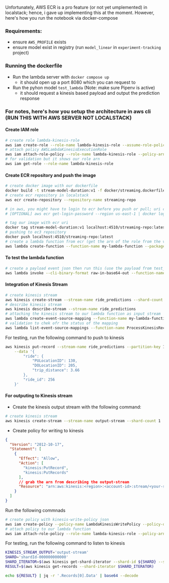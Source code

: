 Unfortunately, AWS ECR is a pro feature (or not yet umplemented) in localstack; hence, i gave up implementing this at the moment.
However, here's how you run the notebook via docker-compose

### Requirements:
- ensure `AWS_PROFILE` exists
- ensure model exist in registry (run `model_linear` in `experiment-tracking` project)

### Running the dockerfile
- Run the lambda server with `docker compose up`
    - it should open up a port 8080 which you can request to
- Run the pyhon model `test_lambda` (Note: make sure Pipenv is active)
    - it should request a kinesis based payload and output the prediction response


### For notes, here's how you setup the architecture in aws cli (RUN THIS WITH AWS SERVER NOT LOCALSTACK)
#### Create IAM role
```bash
# create role lambda-kinesis-role
aws iam create-role --role-name lambda-kinesis-role --assume-role-policy-document file://trust-policy.json
# attach policy AWSLambdaKinesisExecutionRole
aws iam attach-role-policy --role-name lambda-kinesis-role --policy-arn arn:aws:iam::aws:policy/service-role/AWSLambdaKinesisExecutionRole
# for validation but it shows our role arn
aws iam get-role --role-name lambda-kinesis-role
```

#### Create ECR repository and push the image
```bash
# create docker image with our dockerfile
docker build -t stream-model-duration:v1 -f docker/streaming.dockerfile .
# create ecr repository in localstack
aws ecr create-repository --repository-name streaming-repo

# in aws, you might have to login to ecr before you push or pull; uri can be found from `aws ecr describe-repositories --region <region>` command
# [OPTIONAL] aws ecr get-login-password --region us-east-1 | docker login --username <username> --password-stdin <ecr registry url>

# tag our image with ecr uri
docker tag stream-model-duration:v1 localhost:4510/streaming-repo:latest    # uri = endpoint/repo:tag
# pushing to ec3 repository
docker push localhost:4510/streaming-repo:latest
# create a lambda function from ecr (get the arn of the role from the validation command above)
aws lambda create-function --function-name my-lambda-function --package-type Image --code ImageUri=localhost:4510/streaming-repo:latest --role arn:aws:iam::<aws-account-id>:role/lambda-execution-role
```

#### To test the lambda function
```bash
# create a payload event json then run this (use the payload from test_lambda)
aws lambda invoke --cli-binary-format raw-in-base64-out --function-name my-lambda-function --payload file://event.json output.json
```

#### Integration of Kinesis Stream
```bash
# create kinesis stream
aws kinesis create-stream --stream-name ride_predictions --shard-count 1
# describe kinesis stream
aws kinesis describe-stream --stream-name ride_predictions
# attaching the kinesis stream to our lambda function as input stream
aws lambda create-event-source-mapping --function-name my-lambda-function --event-source  arn:aws-cn:kinesis:us-east-1:111122223333:stream/ride_predictions --batch-size 100 --starting-position LATEST
# validation to chek ofr the status of the mapping
aws lambda list-event-source-mappings --function-name ProcessKinesisRecords --event-source arn:aws-cn:kinesis:us-east-1:111122223333:stream/ride_predictions
```

For testing, run the following command to push to kinesis
```bash
aws kinesis put-record --stream-name ride_predictions --partition-key 1 \
    --data '{
        "ride": {
            "PULocationID": 130,
            "DOLocationID": 205,
            "trip_distance": 3.66
        }, 
        "ride_id": 256
    }'
```

#### For outputing to Kinesis stream
- Create the kinesis output stream with the following command:
```bash
# create kinesis stream
aws kinesis create-stream --stream-name output-stream --shard-count 1
```

- Create policy for writing to kinesis
```json
{
  "Version": "2012-10-17",
  "Statement": [
    {
      "Effect": "Allow",
      "Action": [
        "kinesis:PutRecord",
        "kinesis:PutRecords"
      ],
      // grab the arn from describing the output-stream
      "Resource": "arn:aws:kinesis:<region>:<account-id>:stream/<your-stream-name>" 
    }
  ]
}
```

Run the following commnads
```bash
# create policy with kinesis-write-policy json
aws iam create-policy --policy-name LambdaKinesisWritePolicy --policy-document file://kinesis-write-policy.json
# attach policy to our lambda function
aws iam attach-role-policy --role-name lambda-kinesis-role --policy-arn arn:aws:iam::<account-id>:policy/LambdaKinesisWritePolicy
```

For testing, run the following command to listen to kinesis
```bash
KINESIS_STREAM_OUTPUT='output-stream'
SHARD='shardId-000000000000'
SHARD_ITERATOR=$(aws kinesis get-shard-iterator --shard-id ${SHARD} --shard-iterator-type TRIM_HORIZON --stream-name ${KINESIS_STREAM_OUTPUT} --query 'ShardIterator')
RESULT=$(aws kinesis get-records --shard-iterator $SHARD_ITERATOR)

echo ${RESULT} | jq -r '.Records[0].Data' | base64 --decode
```